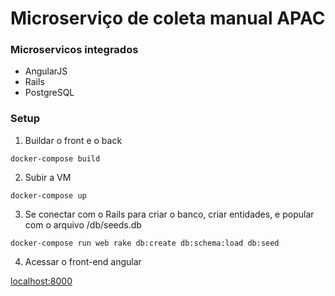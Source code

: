 # Microserviço de coleta manual APAC

### Microservicos integrados
- AngularJS
- Rails
- PostgreSQL

### Setup

1. Buildar o front e o back

`docker-compose build`

2. Subir a VM

`docker-compose up`

3. Se conectar com o Rails para criar o banco, criar entidades, e popular com o arquivo /db/seeds.db

`docker-compose run web rake db:create db:schema:load db:seed`

4. Acessar o front-end angular

[localhost:8000](http://localhost:8000/)
